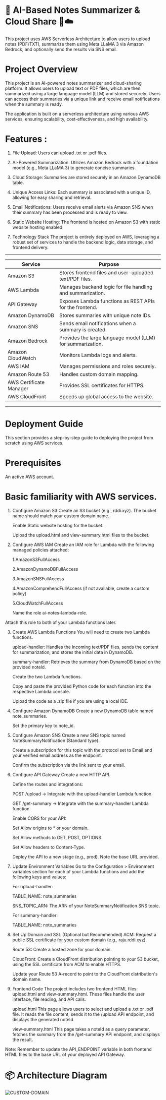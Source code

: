 # 🧠 AI-Based Notes Summarizer & Cloud Share 📄☁️
 This project uses AWS Serverless Architecture to allow users to upload notes (PDF/TXT), summarize them using Meta LLaMA 3 via Amazon Bedrock, and optionally send the results via SNS email. 

 
# Project Overview
This project is an AI-powered notes summarizer and cloud-sharing platform. It allows users to upload text or PDF files, which are then summarized using a large language model (LLM) and stored securely. Users can access their summaries via a unique link and receive email notifications when the summary is ready.

The application is built on a serverless architecture using various AWS services, ensuring scalability, cost-effectiveness, and high availability.

# Features :

1. File Upload:
 Users can upload .txt or .pdf files.

2. AI-Powered Summarization: 
    Utilizes Amazon Bedrock with a foundation model (e.g., Meta LLaMA 3) to generate concise summaries.

3. Cloud Storage:
    Summaries are stored securely in an Amazon DynamoDB table.

4. Unique Access Links:
    Each summary is associated with a unique ID, allowing for easy sharing and retrieval.

5. Email Notifications:
    Users receive email alerts via Amazon SNS when their summary has been processed and is ready to view.

6. Static Website Hosting:
    The frontend is hosted on Amazon S3 with static website hosting enabled.

7. Technology Stack
    The project is entirely deployed on AWS, leveraging a robust set of services to handle the backend logic, data storage, and frontend delivery.

--------------------------------------------------------------------------------------------
|       Service               |               Purpose                                      |
| --------------------------- | ---------------------------------------------------------- |
|   Amazon S3                 | Stores frontend files and user-uploaded text/PDF files.    |
|   AWS Lambda                | Manages backend logic for file handling and summarization. |
|   API Gateway               | Exposes Lambda functions as REST APIs for the frontend.    |
|   Amazon DynamoDB           | Stores summaries with unique note IDs.                     |
|   Amazon SNS                | Sends email notifications when a summary is created.       |
|   Amazon Bedrock            | Provides the large language model (LLM) for summarization. |
|   Amazon CloudWatch         | Monitors Lambda logs and alerts.                           |
|   AWS IAM                   | Manages permissions and roles securely.                    |
|   Amazon Route 53           | Handles custom domain mapping.                             |
|   AWS Certificate Manager   | Provides SSL certificates for HTTPS.                       |
|   AWS CloudFront            | Speeds up global access to the website.                    |
-------------------------------------------------------------------------------------------

# Deployment Guide
  This section provides a step-by-step guide to deploying the project from scratch using AWS services.

# Prerequisites
  An active AWS account.

# Basic familiarity with AWS services.

1. Configure Amazon S3
   Create an S3 bucket (e.g., rddi.xyz). The bucket name should match your custom domain name.
   
   Enable Static website hosting for the bucket.
   
   Upload the upload.html and view-summary.html files to the bucket.

2. Configure AWS IAM
   Create an IAM role for Lambda with the following managed policies attached:

   1.AmazonS3FullAccess

   2.AmazonDynamoDBFullAccess

   3.AmazonSNSFullAccess

   4.AmazonComprehendFullAccess (if not available, create a custom policy)

   5.CloudWatchFullAccess

   Name the role ai-notes-lambda-role.
  
Attach this role to both of your Lambda functions later.

3. Create AWS Lambda Functions
   You will need to create two Lambda functions.

   upload-handler: Handles the incoming text/PDF files, sends the content for summarization, and stores the initial data in DynamoDB.
   
   summary-handler: Retrieves the summary from DynamoDB based on the provided noteId.

   Create the two Lambda functions.

   Copy and paste the provided Python code for each function into the respective Lambda console.

   Upload the code as a .zip file if you are using a local IDE.

4. Configure Amazon DynamoDB
   Create a new DynamoDB table named note_summaries.

   Set the primary key to note_id.

5. Configure Amazon SNS
   Create a new SNS topic named NoteSummaryNotification (Standard type).

   Create a subscription for this topic with the protocol set to Email and your verified email address as the endpoint.

   Confirm the subscription via the link sent to your email.

6. Configure API Gateway
   Create a new HTTP API.

   Define the routes and integrations:

   POST /upload → Integrate with the upload-handler Lambda function.

   GET /get-summary → Integrate with the summary-handler Lambda function.

   Enable CORS for your API:

   Set Allow origins to * or your domain.

   Set Allow methods to GET, POST, OPTIONS.

   Set Allow headers to Content-Type.

   Deploy the API to a new stage (e.g., prod). Note the base URL provided.

7. Update Environment Variables
   Go to the Configuration > Environment variables section for each of your Lambda functions and add the following keys and values:

   For upload-handler:

   TABLE_NAME: note_summaries

   SNS_TOPIC_ARN: The ARN of your NoteSummaryNotification SNS topic.

   For summary-handler:

   TABLE_NAME: note_summaries

8. Set Up Domain and SSL (Optional but Recommended)
   ACM: Request a public SSL certificate for your custom domain (e.g., raju.rddi.xyz).

   Route 53: Create a hosted zone for your domain.

   CloudFront: Create a CloudFront distribution pointing to your S3 bucket, using the SSL certificate from ACM to enable HTTPS.

   Update your Route 53 A-record to point to the CloudFront distribution's domain name.

9. Frontend Code
   The project includes two frontend HTML files: upload.html and view-summary.html. These files handle the user interface, file reading, and API calls.

   upload.html
   This page allows users to select and upload a .txt or .pdf file. It reads the file content, sends it to the /upload API endpoint, and displays the generated noteId.

   view-summary.html
   This page takes a noteId as a query parameter, fetches the summary from the /get-summary API endpoint, and displays the result.

Note: Remember to update the API_ENDPOINT variable in both frontend HTML files to the base URL of your deployed API Gateway.

# 📦 Architecture Diagram

![CUSTOM-DOMAIN](https://github.com/user-attachments/assets/faefa119-4e6e-4cd9-a326-2bb3fd4b6ac1)


